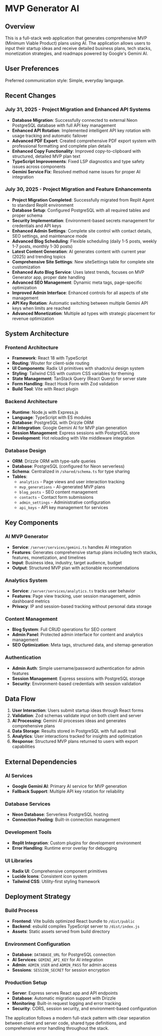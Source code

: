 # MVP Generator AI

## Overview

This is a full-stack web application that generates comprehensive MVP (Minimum Viable Product) plans using AI. The application allows users to input their startup ideas and receive detailed business plans, tech stacks, monetization strategies, and roadmaps powered by Google's Gemini AI.

## User Preferences

Preferred communication style: Simple, everyday language.

## Recent Changes

### July 31, 2025 - Project Migration and Enhanced API Systems
- **Database Migration**: Successfully connected to external Neon PostgreSQL database with full API key management
- **Enhanced API Rotation**: Implemented intelligent API key rotation with usage tracking and automatic failover
- **Advanced PDF Export**: Created comprehensive PDF export system with professional formatting and complete plan details
- **Enhanced Copy Functionality**: Improved copy-to-clipboard with structured, detailed MVP plan text
- **TypeScript Improvements**: Fixed LSP diagnostics and type safety issues across components
- **Gemini Service Fix**: Resolved method name issues for proper AI integration

### July 30, 2025 - Project Migration and Feature Enhancements
- **Project Migration Completed**: Successfully migrated from Replit Agent to standard Replit environment
- **Database Setup**: Configured PostgreSQL with all required tables and proper schema
- **Security Implementation**: Environment-based secrets management for credentials and API keys
- **Enhanced Admin Settings**: Complete site control with contact details, SEO settings, and maintenance mode
- **Advanced Blog Scheduling**: Flexible scheduling (daily 1-5 posts, weekly 1-7 posts, monthly 1-30 posts)
- **Latest Content Generation**: AI generates content with current year (2025) and trending topics
- **Comprehensive Site Settings**: New siteSettings table for complete site customization
- **Enhanced Auto Blog Service**: Uses latest trends, focuses on MVP Generator app, proper date handling
- **Advanced SEO Management**: Dynamic meta tags, page-specific optimization
- **Improved Admin Interface**: Enhanced controls for all aspects of site management
- **API Key Rotation**: Automatic switching between multiple Gemini API keys when limits are reached
- **Advanced Monetization**: Multiple ad types with strategic placement for revenue optimization

## System Architecture

### Frontend Architecture
- **Framework**: React 18 with TypeScript
- **Routing**: Wouter for client-side routing
- **UI Components**: Radix UI primitives with shadcn/ui design system
- **Styling**: Tailwind CSS with custom CSS variables for theming
- **State Management**: TanStack Query (React Query) for server state
- **Form Handling**: React Hook Form with Zod validation
- **Build Tool**: Vite with React plugin

### Backend Architecture
- **Runtime**: Node.js with Express.js
- **Language**: TypeScript with ES modules
- **Database**: PostgreSQL with Drizzle ORM
- **AI Integration**: Google Gemini AI for MVP plan generation
- **Session Management**: Express sessions with PostgreSQL store
- **Development**: Hot reloading with Vite middleware integration

### Database Design
- **ORM**: Drizzle ORM with type-safe queries
- **Database**: PostgreSQL (configured for Neon serverless)
- **Schema**: Centralized in `/shared/schema.ts` for type sharing
- **Tables**:
  - `analytics` - Page views and user interaction tracking
  - `mvp_generations` - AI-generated MVP plans
  - `blog_posts` - SEO content management
  - `contacts` - Contact form submissions
  - `admin_settings` - Administrative configuration
  - `api_keys` - API key management for services

## Key Components

### AI MVP Generator
- **Service**: `/server/services/gemini.ts` handles AI integration
- **Features**: Generates comprehensive startup plans including tech stacks, features, monetization, and timelines
- **Input**: Business idea, industry, target audience, budget
- **Output**: Structured MVP plan with actionable recommendations

### Analytics System
- **Service**: `/server/services/analytics.ts` tracks user behavior
- **Features**: Page view tracking, user session management, admin dashboard metrics
- **Privacy**: IP and session-based tracking without personal data storage

### Content Management
- **Blog System**: Full CRUD operations for SEO content
- **Admin Panel**: Protected admin interface for content and analytics management
- **SEO Optimization**: Meta tags, structured data, and sitemap generation

### Authentication
- **Admin Auth**: Simple username/password authentication for admin features
- **Session Management**: Express sessions with PostgreSQL storage
- **Security**: Environment-based credentials with session validation

## Data Flow

1. **User Interaction**: Users submit startup ideas through React forms
2. **Validation**: Zod schemas validate input on both client and server
3. **AI Processing**: Gemini AI processes ideas and generates comprehensive plans
4. **Data Storage**: Results stored in PostgreSQL with full audit trail
5. **Analytics**: User interactions tracked for insights and optimization
6. **Response**: Structured MVP plans returned to users with export capabilities

## External Dependencies

### AI Services
- **Google Gemini AI**: Primary AI service for MVP generation
- **Fallback Support**: Multiple API key rotation for reliability

### Database Services
- **Neon Database**: Serverless PostgreSQL hosting
- **Connection Pooling**: Built-in connection management

### Development Tools
- **Replit Integration**: Custom plugins for development environment
- **Error Handling**: Runtime error overlay for debugging

### UI Libraries
- **Radix UI**: Comprehensive component primitives
- **Lucide Icons**: Consistent icon system
- **Tailwind CSS**: Utility-first styling framework

## Deployment Strategy

### Build Process
- **Frontend**: Vite builds optimized React bundle to `/dist/public`
- **Backend**: esbuild compiles TypeScript server to `/dist/index.js`
- **Assets**: Static assets served from build directory

### Environment Configuration
- **Database**: `DATABASE_URL` for PostgreSQL connection
- **AI Services**: `GEMINI_API_KEY` for AI integration
- **Admin**: `ADMIN_USER` and `ADMIN_PASS` for admin access
- **Sessions**: `SESSION_SECRET` for session encryption

### Production Setup
- **Server**: Express serves React app and API endpoints
- **Database**: Automatic migration support with Drizzle
- **Monitoring**: Built-in request logging and error tracking
- **Security**: CORS, session security, and environment-based configuration

The application follows a modern full-stack pattern with clear separation between client and server code, shared type definitions, and comprehensive error handling throughout the stack.